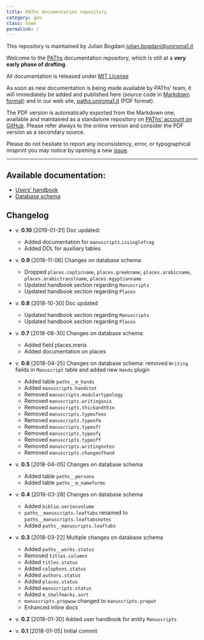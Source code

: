 ```yaml
---
title: PAThs documentation repository
category: gen
class: home
permalink: /
---
```


This repository is maintained by Julian Bogdani
[julian.bogdani@uniroma1.it](mailto:julian.bogdani@uniroma1.it)

Welcome to the [PAThs](http://paths.uniroma1.it) documentation repository, which
is still at a **very early phase of drafting**.

All documentation is released under [MIT License](LICENSE.txt)

As soon as new documentation is being made available by PAThs’ team, it will immediately
be added and published here (source code in
[Markdown format](https://daringfireball.net/projects/markdown/)) and in our web site,
[paths.uniroma1.it](http://paths.uniroma1.it) (PDF format).

The PDF version is automatically exported from the Markdown one, available and
maintained as a standalone repository on
[PAThs’ account on GitHub](https://github.com/paths-erc/paths-docs). Please refer
always to the online version and consider the PDF version as a secondary source.

Please do not hesitate to report any inconsistency, error, or
typographical misprint you may notice by opening a new [issue](https://github.com/paths-erc/paths-docs/issues).

---

## Available documentation:
- [Users’ handbook](handbook)
- [Database schema](schema)

## Changelog

- v. **0.10** [2019-01-31] Doc updated:
  - Added documentation for `manuscripts`.`issinglefrag`
  - Added DDL for auxiliary tables

- v. **0.9** [2018-11-06] Changes on database schema:
  - Dropped `places.copticname`, `places.greekname`, `places.arabicname`, `places.arabictranslname`, `places.egyptianname`
  - Updated handbook section regarding `Manuscripts`
  - Updated handbook section regarding `Places`

- v. **0.8** [2018-10-30] Doc updated
  - Updated handbook section regarding `Manuscripts`
  - Updated handbook section regarding `Places`

- v. **0.7** [2018-08-30] Changes on database schema:
  - Added field places.meris
  - Added documentation on places

- v. **0.6** [2018-04-25] Changes on database schema: removed `Writing` fields in `Manuscript` table and added new `Hands` plugin
  - Added table `paths__m_hands`
  - Added `manuscripts.handstot`
  - Removed `manuscripts.modulartypology`
  - Removed `manuscripts.writingaxis`
  - Removed `manuscripts.thickandthin`
  - Removed `manuscripts.typeofeos`
  - Removed `manuscripts.typeofm`
  - Removed `manuscripts.typeofr`
  - Removed `manuscripts.typeofy`
  - Removed `manuscripts.typeoff`
  - Removed `manuscripts.writingnotes`
  - Removed `manuscripts.changeofhand`
- v. **0.5** [2018-04-05] Changes on database schema
  - Added table `paths__persons`
  - Added table `paths__m_nameforms`
- v. **0.4** [2018-03-28] Changes on database schema
  - Added `biblio.seriesvolume`
  - `paths__manuscripts.leaftabs` renamed to `paths__manuscripts.leaftabsnotes`
  - Added `paths__manuscripts.leaftabs`
- v. **0.3** [2018-03-22] Multiple changes on database schema
  - Added `paths__works.status`
  - Removed `titles.columns`
  - Added `titles.status`
  - Added `colophons.status`
  - Added `authors.status`
  - Added `places.status`
  - Added `manuscripts.status`
  - Added `m_shelfmarks.sort`
  - `manuscripts.propwuw` changed to `manuscripts.propwt`
  - Enhanced inline docs
- v. **0.2** [2018-01-30] Added user handbook for entity `Manuscripts`
- v. **0.1** [2018-01-05] Initial commit
